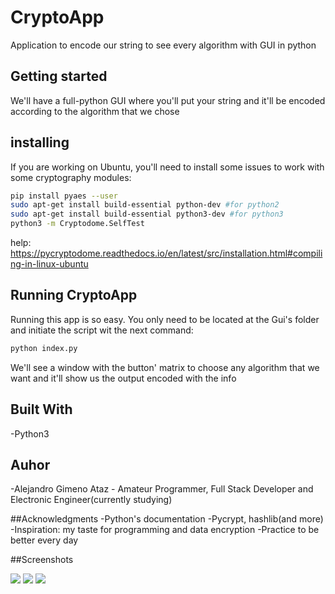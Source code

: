 # CryptoApp

Application to encode our string to see every algorithm with GUI in python

## Getting started

We'll have a full-python GUI where you'll put your string and it'll be encoded according to the algorithm that we chose

## installing

If you are working on Ubuntu, you'll need to install some issues to work with some cryptography modules:

```bash
pip install pyaes --user
sudo apt-get install build-essential python-dev #for python2
sudo apt-get install build-essential python3-dev #for python3
python3 -m Cryptodome.SelfTest
```

help: https://pycryptodome.readthedocs.io/en/latest/src/installation.html#compiling-in-linux-ubuntu

## Running CryptoApp

Running this app is so easy. You only need to be located at the Gui's folder and initiate the script wit the next command:

```bash
python index.py
```

We'll see a window with the button' matrix to choose any algorithm that we want and it'll show us the output encoded with the info

## Built With

-Python3

## Auhor

-Alejandro Gimeno Ataz - Amateur Programmer, Full Stack Developer and Electronic Engineer(currently studying)

##Acknowledgments
-Python's documentation
-Pycrypt, hashlib(and more)
-Inspiration: my taste for programming and data encryption
-Practice to be better every day

##Screenshots

<img src="img/Capture1.png">
<img src="img/Capture2.png">
<img src="img/Capture3.png">
